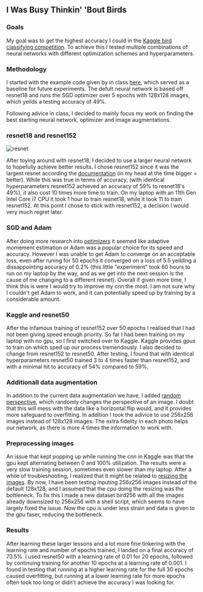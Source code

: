 ## I Was Busy Thinkin' 'Bout Birds

### Goals

My goal was to get the highest accuracy I could in the [Kaggle bird classifying competition](https://www.kaggle.com/competitions/birds22sp/). To achieve this I tested multiple combinations of neural networks with different optimization schemes and hyperparameters.

### Methodology

I started with the example code given by in class [here](https://colab.research.google.com/drive/1kHo8VT-onDxbtS3FM77VImG35h_K_Lav?usp=sharing), which served as a baseline for future experiments. The defult neural network is based off resnet18 and runs the SGD optimizer over 5 epochs with 128x128 images, which yeilds a testing accuracy of 49%. 

Following advice in class, I decided to mainly focus my work on finding the best starting neural network, optimizer and image augmentations.

### resnet18 and resnet152

![resnet](https://user-images.githubusercontent.com/31528205/172783119-92cfa108-80da-4c2b-832f-b1f5836ef15d.png)

After toying around with resnet18, I decided to use a larger neural network to hopefully achieve better results. I chose resnet152 since it was the largest resnet according the [documentation](https://pytorch.org/hub/pytorch_vision_resnet/) (in my head at the time bigger = better). While this was true in terms of accuracy, (with identical hyperparameters resnet152 achieved an accuracy of 59% to resnet18's 49%), it also cost 10 times more time to train. On my laptop with an 11th Gen Intel Core i7 CPU it took 1 hour to train resnet18, while it took 11 to train resnet152. At this point I chose to stick with resnet152, a decision I would very much regret later. 

### SGD and Adam

After doing more research into [optimizers]([https://towardsdatascience.com/optimizers-for-training-neural-network-59450d71caf6](https://ruder.io/optimizing-gradient-descent/)) it seemed like adaptive momement estimation or Adam was a popular choice for its speed and accuracy. However I was unable to get Adam to converge on an acceptable loss, even after runing for 50 epochs it converged on a loss of 5.5 yeilding a dissappointing accuracy of 0.2% (this little "experiment" took 60 hours to run on my laptop by the way, and as we get into the next session is the cause of me changing to a different resnet). Overall if given more time, I think this is were I would try to improve my cnn the most. I am not sure why I couldn't get Adam to work, and it can potentially speed up by training by a considerable amount.

### Kaggle and resnet50

After the infamous training of resnet152 over 50 epochs I realised that I had not been giving speed enough priority. So far I had been training on my laptop with no gpu, so I first switched over to Kaggle. Kaggle provides gpus to train on which sped up our process tremendously. I also decided to change from resnet152 to resnet50. After testing, I found that with identical hyperparameters resnet50 trained 3 to 4 times faster than resnet152, and with a minimal hit to accuracy of 54% compared to 59%. 

### Additionall data augmentation

In addition to the current data augmentation we have, I added [random perspective](https://pytorch.org/vision/main/generated/torchvision.transforms.RandomPerspective.html), which randomly changes the perspective of an image. I doubt that this will mess with the data like a horizontal flip would, and it provides more safeguard to overfitting. In addition I took the adivice to use 256x256 images instead of 128x128 images. The extra fidelity in each photo helps our network, as there is more 4 times the information to work with.

### Preprocessing images

An issue that kept popping up while running the cnn in Kaggle was that the gpu kept alternating between 0 and 100% utilization. The results were a very slow training session, sometimes even slower than my laptop. After a while of troubleshooting, I realized that it might be related to [resizing the images](https://www.kaggle.com/product-feedback/165588). By now, I have been testing inputing 256x256 images instead of the default 128x128, and I assumed that the cpu doing the resizing was the bottleneck. To fix this I made a new dataset bird256 with all the images already downsized to 256x256 with a shell script, which seems to have largely fixed the issue. Now the cpu is under less strain and data is given to the gpu faser, reducing the bottleneck.

### Results

After learning these larger lessons and a lot more fine tinkering with the learning rate and number of epochs trained, I landed on a final accuracy of 73.5%. I used resnet50 with a learning rate of 0.01 for 20 epochs, followed by continuing training for another 10 epochs at a learning rate of 0.001. I found in testing that running at a higher learning rate for the full 30 epochs caused overfitting, but running at a lower learning rate for more epochs often took too long or didn't achieve the accuracy I was looking for.
